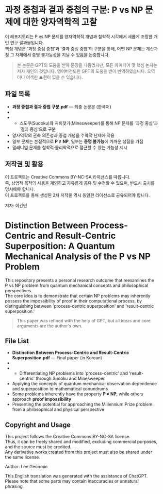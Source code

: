# 과정 중첩과 결과 중첩의 구분: P vs NP 문제에 대한 양자역학적 고찰

이 레포지토리는 P vs NP 문제를 양자역학적 개념과 철학적 시각에서 새롭게 조망한 개인 연구 결과물입니다.  
핵심 개념은 '과정 중심 중첩'과 '결과 중심 중첩'의 구분을 통해, 어떤 NP 문제는 계산과정 그 자체에서 증명 불가능성을 지닐 수 있음을 논증합니다.

> 본 논문은 GPT의 도움을 받아 문장을 다듬었지만, 모든 아이디어 및 핵심 논지는 저자 개인의 것입니다.
> 영어버전또한 GPT의 도움을 받아 번역하였습니다. 오역이나 어색한 표현이 있을 수 있습니다.

## 파일 목록

- **과정 중첩과 결과 중첩 구분.pdf** — 최종 논문본 (한국어)
- 
- - 스도쿠(Sudoku)와 지뢰찾기(Minesweeper)를 통해 NP 문제를 '과정 중심'과 '결과 중심'으로 구분
- 양자역학의 관측 의존성과 중첩 개념을 수학적 난제에 적용
- 일부 문제는 본질적으로 **P ≠ NP**, 일부는 **증명 불가능**에 가까운 성질을 가짐
- 밀레니엄 문제를 철학적·물리학적으로 접근할 수 있는 가능성 제시

## 저작권 및 활용
이 프로젝트는 Creative Commons BY-NC-SA 라이선스를 따릅니다.  
즉, 상업적 목적의 사용을 제외하고 자유롭게 공유 및 수정할 수 있으며, 반드시 출처를 명시해야 합니다.  
이 프로젝트를 통해 생성된 2차 저작물 역시 동일한 라이선스로 공유되어야 합니다.

저자: 이건민

# Distinction Between Process-Centric and Result-Centric Superposition: A Quantum Mechanical Analysis of the P vs NP Problem

This repository presents a personal research outcome that reexamines the P vs NP problem from quantum mechanical concepts and philosophical perspectives.  
The core idea is to demonstrate that certain NP problems may inherently possess the impossibility of proof in their computational process, by distinguishing between 'process-centric superposition' and 'result-centric superposition.'

> This paper was refined with the help of GPT, but all ideas and core arguments are the author's own.

## File List

- **Distinction Between Process-Centric and Result-Centric Superposition.pdf** — Final paper (in Korean)
- 
- - Differentiating NP problems into 'process-centric' and 'result-centric' through Sudoku and Minesweeper
- Applying the concepts of quantum mechanical observation dependence and superposition to mathematical conundrums
- Some problems inherently have the property **P ≠ NP**, while others approach **proof impossibility**
- Presenting the potential for approaching the Millennium Prize problem from a philosophical and physical perspective

## Copyright and Usage
This project follows the Creative Commons BY-NC-SA license.  
Thus, it can be freely shared and modified, excluding commercial purposes, and the source must be credited.  
Any derivative works created from this project must also be shared under the same license.

Author: Lee Geonmin

This English translation was generated with the assistance of ChatGPT. Please note that some parts may contain inaccuracies or unnatural phrasing.
